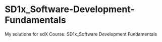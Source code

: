 # SD1x_Software-Development-Fundamentals

My solutions for edX Course: SD1x_Software Development Fundamentals
